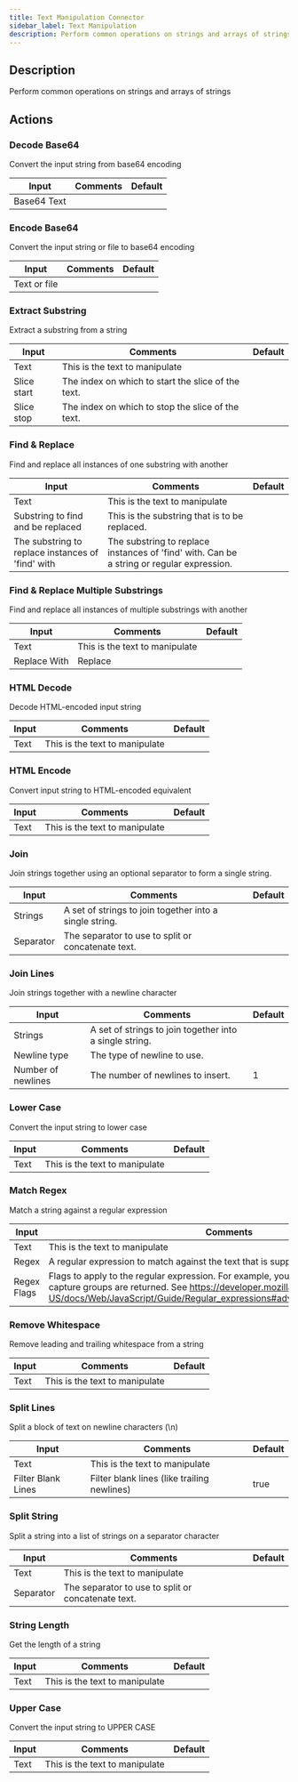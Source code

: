 ```yaml
---
title: Text Manipulation Connector
sidebar_label: Text Manipulation
description: Perform common operations on strings and arrays of strings
---
```


## Description

Perform common operations on strings and arrays of strings

## Actions

### Decode Base64

Convert the input string from base64 encoding

| Input       | Comments | Default |
| ----------- | -------- | ------- |
| Base64 Text |          |         |

### Encode Base64

Convert the input string or file to base64 encoding

| Input        | Comments | Default |
| ------------ | -------- | ------- |
| Text or file |          |         |

### Extract Substring

Extract a substring from a string

| Input       | Comments                                           | Default |
| ----------- | -------------------------------------------------- | ------- |
| Text        | This is the text to manipulate                     |         |
| Slice start | The index on which to start the slice of the text. |         |
| Slice stop  | The index on which to stop the slice of the text.  |         |

### Find & Replace

Find and replace all instances of one substring with another

| Input                                             | Comments                                                                                  | Default |
| ------------------------------------------------- | ----------------------------------------------------------------------------------------- | ------- |
| Text                                              | This is the text to manipulate                                                            |         |
| Substring to find and be replaced                 | This is the substring that is to be replaced.                                             |         |
| The substring to replace instances of 'find' with | The substring to replace instances of 'find' with. Can be a string or regular expression. |         |

### Find & Replace Multiple Substrings

Find and replace all instances of multiple substrings with another

| Input        | Comments                       | Default |
| ------------ | ------------------------------ | ------- |
| Text         | This is the text to manipulate |         |
| Replace With | Replace                        |         |

### HTML Decode

Decode HTML-encoded input string

| Input | Comments                       | Default |
| ----- | ------------------------------ | ------- |
| Text  | This is the text to manipulate |         |

### HTML Encode

Convert input string to HTML-encoded equivalent

| Input | Comments                       | Default |
| ----- | ------------------------------ | ------- |
| Text  | This is the text to manipulate |         |

### Join

Join strings together using an optional separator to form a single string.

| Input     | Comments                                                | Default |
| --------- | ------------------------------------------------------- | ------- |
| Strings   | A set of strings to join together into a single string. |         |
| Separator | The separator to use to split or concatenate text.      |         |

### Join Lines

Join strings together with a newline character

| Input              | Comments                                                | Default |
| ------------------ | ------------------------------------------------------- | ------- |
| Strings            | A set of strings to join together into a single string. |         |
| Newline type       | The type of newline to use.                             | <br />  |
| Number of newlines | The number of newlines to insert.                       | 1       |

### Lower Case

Convert the input string to lower case

| Input | Comments                       | Default |
| ----- | ------------------------------ | ------- |
| Text  | This is the text to manipulate |         |

### Match Regex

Match a string against a regular expression

| Input       | Comments                                                                                                                                                                                                                              | Default |
| ----------- | ------------------------------------------------------------------------------------------------------------------------------------------------------------------------------------------------------------------------------------- | ------- |
| Text        | This is the text to manipulate                                                                                                                                                                                                        |         |
| Regex       | A regular expression to match against the text that is supplied.                                                                                                                                                                      |         |
| Regex Flags | Flags to apply to the regular expression. For example, you can specify 'd' to ensure capture groups are returned. See https://developer.mozilla.org/en-US/docs/Web/JavaScript/Guide/Regular_expressions#advanced_searching_with_flags | g       |

### Remove Whitespace

Remove leading and trailing whitespace from a string

| Input | Comments                       | Default |
| ----- | ------------------------------ | ------- |
| Text  | This is the text to manipulate |         |

### Split Lines

Split a block of text on newline characters (\n)

| Input              | Comments                                    | Default |
| ------------------ | ------------------------------------------- | ------- |
| Text               | This is the text to manipulate              |         |
| Filter Blank Lines | Filter blank lines (like trailing newlines) | true    |

### Split String

Split a string into a list of strings on a separator character

| Input     | Comments                                           | Default |
| --------- | -------------------------------------------------- | ------- |
| Text      | This is the text to manipulate                     |         |
| Separator | The separator to use to split or concatenate text. |         |

### String Length

Get the length of a string

| Input | Comments                       | Default |
| ----- | ------------------------------ | ------- |
| Text  | This is the text to manipulate |         |

### Upper Case

Convert the input string to UPPER CASE

| Input | Comments                       | Default |
| ----- | ------------------------------ | ------- |
| Text  | This is the text to manipulate |         |
